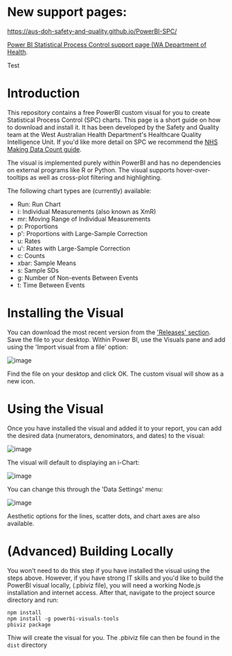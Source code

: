 # New support pages:

https://aus-doh-safety-and-quality.github.io/PowerBI-SPC/ 

[Power BI Statistical Process Control support page (WA Department of Health]([url](https://aus-doh-safety-and-quality.github.io/PowerBI-SPC)).

Test
# Introduction 
This repository contains a free PowerBI custom visual for you to create Statistical Process Control (SPC) charts. This page is a short guide on how to download and install it.  It has been developed by the Safety and Quality team at the West Australian Health Department's Healthcare Quality Intelligence Unit.  If you'd like more detail on SPC we recommend the [NHS Making Data Count guide]([url](https://www.england.nhs.uk/publication/making-data-count/)).

The visual is implemented purely within PowerBI and has no dependencies on external programs like R or Python. The visual supports hover-over-tooltips as well as cross-plot filtering and highlighting.

The following chart types are (currently) available:

  - Run: Run Chart
  - i: Individual Measurements (also known as XmR)
  - mr: Moving Range of Individual Measurements
  - p: Proportions
  - p': Proportions with Large-Sample Correction
  - u: Rates
  - u': Rates with Large-Sample Correction
  - c: Counts
  - xbar: Sample Means
  - s: Sample SDs
  - g: Number of Non-events Between Events
  - t: Time Between Events

# Installing the Visual

You can download the most recent version from the ['Releases' section](https://github.com/AUS-DOH-Safety-and-Quality/PowerBI-SPC/releases/tag/latest).  Save the file to your desktop.   Within Power BI, use the Visuals pane and add using the 'Import visual from a file' option:

![image](https://user-images.githubusercontent.com/27717896/128833977-51ae139d-43f2-4d32-8c8c-4cdcabc2bdaf.png)

Find the file on your desktop and click OK.  The custom visual will show as a new icon.

# Using the Visual

Once you have installed the visual and added it to your report, you can add the desired data (numerators, denominators, and dates) to the visual:

![image](https://user-images.githubusercontent.com/27717896/177291124-2215ff5b-d81c-4195-a948-e6fa2d20a544.png)

The visual will default to displaying an i-Chart:

![image](https://user-images.githubusercontent.com/27717896/177291187-a8d8b875-e083-4d49-93f8-b4fbcdf4eebb.png)

You can change this through the 'Data Settings' menu:

![image](https://user-images.githubusercontent.com/27717896/177291297-35346801-d049-4c05-86c1-41ee5cc51f9d.png)

Aesthetic options for the lines, scatter dots, and chart axes are also available.

# (Advanced) Building Locally

You won't need to do this step if you have installed the visual using the steps above.  However, if you have strong IT skills and you'd like to build the PowerBI visual locally, (.pbiviz file), you will need a working Node.js installation and internet access. After that, navigate to the project source directory and run:
```
npm install
npm install -g powerbi-visuals-tools
pbiviz package
```

Thiw will create the visual for you. The .pbiviz file can then be found in the `dist` directory

